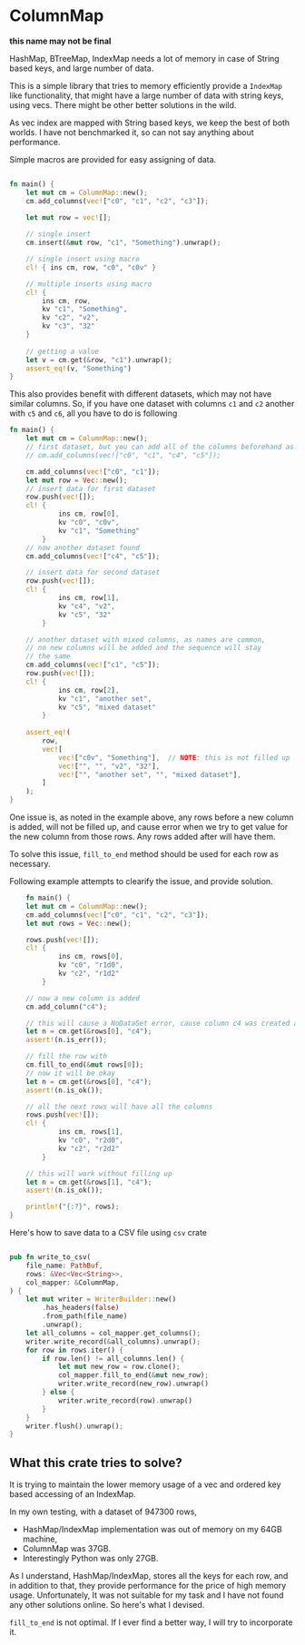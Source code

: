 # ColumnMap

**this name may not be final**

HashMap, BTreeMap, IndexMap needs a lot of memory in case of String based keys, and large number of data.

This is a simple library that tries to memory efficiently provide a `IndexMap` like functionality, that might have a large number of data with string keys, using vecs. There might be other better solutions in the wild. 

As vec index are mapped with String based keys, we keep the best of both worlds. I have not benchmarked it, so can not say anything about performance.

Simple macros are provided for easy assigning of data.

```rust

fn main() {
    let mut cm = ColumnMap::new();
    cm.add_columns(vec!["c0", "c1", "c2", "c3"]);

    let mut row = vec![];
    
    // single insert
    cm.insert(&mut row, "c1", "Something").unwrap();

    // single insert using macro
    cl! { ins cm, row, "c0", "c0v" }

    // multiple inserts using macro
    cl! {
        ins cm, row,
        kv "c1", "Something",
        kv "c2", "v2",
        kv "c3", "32"
    }
    
    // getting a value
    let v = cm.get(&row, "c1").unwrap();
    assert_eq!(v, "Something")
}
```

This also provides benefit with different datasets, which may not have similar columns.
So, if you have one dataset with columns `c1` and `c2` another with `c5` and `c6`, all you have to do is following

```rust
fn main() {
    let mut cm = ColumnMap::new();
    // first dataset, but you can add all of the columns beforehand as usual
    // cm.add_columns(vec!["c0", "c1", "c4", "c5"]);

    cm.add_columns(vec!["c0", "c1"]);
    let mut row = Vec::new();
    // insert data for first dataset
    row.push(vec![]);
    cl! {
            ins cm, row[0],
            kv "c0", "c0v",
            kv "c1", "Something"
        }
    // now another dataset found
    cm.add_columns(vec!["c4", "c5"]);

    // insert data for second dataset
    row.push(vec![]);
    cl! {
            ins cm, row[1],
            kv "c4", "v2",
            kv "c5", "32"
        }

    // another dataset with mixed columns, as names are common, 
    // no new columns will be added and the sequence will stay 
    // the same
    cm.add_columns(vec!["c1", "c5"]);
    row.push(vec![]);
    cl! {
            ins cm, row[2],
            kv "c1", "another set",
            kv "c5", "mixed dataset"
        }
    
    assert_eq!(
        row,
        vec![
            vec!["c0v", "Something"],  // NOTE: this is not filled up
            vec!["", "", "v2", "32"],
            vec!["", "another set", "", "mixed dataset"],
        ]
    );
}
```

One issue is, as noted in the example above, any rows before a new column is added, will not be filled up, and cause error when we try to get value for the new column from those rows. Any rows added after will have them. 

To solve this issue, `fill_to_end` method should be used for each row as necessary. 

Following example attempts to clearify the issue, and provide solution.
 
```rust
    fn main() {
    let mut cm = ColumnMap::new();
    cm.add_columns(vec!["c0", "c1", "c2", "c3"]);
    let mut rows = Vec::new();

    rows.push(vec![]);
    cl! {
            ins cm, rows[0],
            kv "c0", "r1d0",
            kv "c2", "r1d2"
        }

    // now a new column is added
    cm.add_column("c4");

    // this will cause a NoDataSet error, cause column c4 was created after setting this row, and it does not exists
    let n = cm.get(&rows[0], "c4");
    assert!(n.is_err());

    // fill the row with
    cm.fill_to_end(&mut rows[0]);
    // now it will be okay
    let n = cm.get(&rows[0], "c4");
    assert!(n.is_ok());

    // all the next rows will have all the columns
    rows.push(vec![]);
    cl! {
            ins cm, rows[1],
            kv "c0", "r2d0",
            kv "c2", "r2d2"
        }

    // this will work without filling up
    let n = cm.get(&rows[1], "c4");
    assert!(n.is_ok());

    println!("{:?}", rows);
}
```

Here's how to save data to a CSV file using `csv` crate

```rust

pub fn write_to_csv(
    file_name: PathBuf,
    rows: &Vec<Vec<String>>,
    col_mapper: &ColumnMap,
) {
    let mut writer = WriterBuilder::new()
        .has_headers(false)
        .from_path(file_name)
        .unwrap();
    let all_columns = col_mapper.get_columns();
    writer.write_record(&all_columns).unwrap();
    for row in rows.iter() {
        if row.len() != all_columns.len() {
            let mut new_row = row.clone();
            col_mapper.fill_to_end(&mut new_row);
            writer.write_record(new_row).unwrap()
        } else {
            writer.write_record(row).unwrap()
        }
    }
    writer.flush().unwrap();
}
```

## What this crate tries to solve?

It is trying to maintain the lower memory usage of a vec and ordered key based accessing of an IndexMap.

In my own testing, with a dataset of 947300 rows,
* HashMap/IndexMap implementation was out of memory on my 64GB machine,
* ColumnMap was 37GB.
* Interestingly Python was only 27GB.

As I understand, HashMap/IndexMap, stores all the keys for each row, and in addition to that, they provide performance for the price of high memory usage. Unfortunately, It was not suitable for my task and I have not found any other solutions online. So here's what I devised.

`fill_to_end` is not optimal. If I ever find a better way, I will try to incorporate it.

